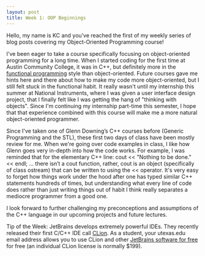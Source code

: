 ```yaml
---
layout: post
title: Week 1: OOP Beginnings
---
```


Hello, my name is KC and you’ve reached the first of my weekly series of blog posts covering my Object-Oriented Programming course!

I've been eager to take a course specifically focusing on object-oriented programming for a long time. When I started coding for the first time at Austin Community College, it was in C++, but definitely more in the [functional programming](https://en.wikipedia.org/wiki/Functional_programming) style than object-oriented. Future courses gave me hints here and there about how to make my code more object-oriented, but I still felt stuck in the functional habit. It really wasn't until my internship this summer at National Instruments, where I was given a user interface design project, that I finally felt like I was getting the hang of "thinking with objects". Since I'm continuing my internship part-time this semester, I hope that that experience combined with this course will make me a more natural object-oriented programmer.

Since I've taken one of Glenn Downing’s C++ courses before (Generic Programming and the STL), these first two days of class have been mostly review for me. When we're going over code examples in class, I like how Glenn goes very in-depth into how the code works. For example, I was reminded that for the elementary C++ line:
cout << "Nothing to be done." << endl;
… there isn’t a cout function, rather, cout is an object (specifically of class ostream) that can be written to using the << operator. It's very easy to forget how things work under the hood after one has typed similar C++ statements hundreds of times, but understanding what every line of code does rather than just writing things out of habit I think really separates a mediocre programmer from a good one.

I look forward to further challenging my preconceptions and assumptions of the C++ language in our upcoming projects and future lectures.

Tip of the Week: JetBrains develops extremely powerful IDEs. They recently released their first C/C++ IDE call [CLion](https://www.jetbrains.com/clion/). As a student, your utexas.edu email address allows you to use CLion and other [JetBrains software for free](https://www.jetbrains.com/student/) for free (an individual CLion license is normally $199).